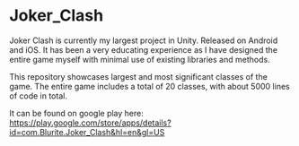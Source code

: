 # Joker_Clash
Joker Clash is currently my largest project in Unity. Released on Android and iOS. It has been a very educating experience as I have designed the entire game myself with minimal use of existing libraries and methods.

This repository showcases largest and most significant classes of the game. The entire game includes a total of 20 classes, with about 5000 lines of code in total. 

It can be found on google play here: 
https://play.google.com/store/apps/details?id=com.Blurite.Joker_Clash&hl=en&gl=US
